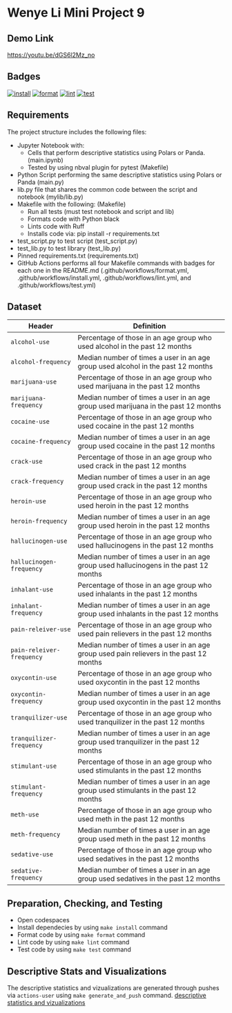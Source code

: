 # Wenye Li Mini Project 9

## Demo Link

https://youtu.be/dGS6l2Mz_no

## Badges

[![install](https://github.com/nogibjj/Wenye_Li_Individual_Project_1/actions/workflows/install.yml/badge.svg)](https://github.com/nogibjj/Wenye_Li_Individual_Project_1/actions/workflows/install.yml)
[![format](https://github.com/nogibjj/Wenye_Li_Individual_Project_1/actions/workflows/format.yml/badge.svg)](https://github.com/nogibjj/Wenye_Li_Individual_Project_1/actions/workflows/format.yml)
[![lint](https://github.com/nogibjj/Wenye_Li_Individual_Project_1/actions/workflows/lint.yml/badge.svg)](https://github.com/nogibjj/Wenye_Li_Individual_Project_1/actions/workflows/lint.yml)
[![test](https://github.com/nogibjj/Wenye_Li_Individual_Project_1/actions/workflows/test.yml/badge.svg)](https://github.com/nogibjj/Wenye_Li_Individual_Project_1/actions/workflows/test.yml)

## Requirements

The project structure includes the following files:

- Jupyter Notebook with:
  - Cells that perform descriptive statistics using Polars or Panda. (main.ipynb)
  - Tested by using nbval plugin for pytest (Makefile)
- Python Script performing the same descriptive statistics using Polars or Panda (main.py)
- lib.py file that shares the common code between the script and notebook (mylib/lib.py)
- Makefile with the following: (Makefile)
  - Run all tests (must test notebook and script and lib)
  - Formats code with Python black
  - Lints code with Ruff
  - Installs code via: pip install -r requirements.txt
- test_script.py to test script (test_script.py)
- test_lib.py to test library (test_lib.py)
- Pinned requirements.txt (requirements.txt)
- GitHub Actions performs all four Makefile commands with badges for each one in
  the README.md (.github/workflows/format.yml, .github/workflows/install.yml, .github/workflows/lint.yml, and .github/workflows/test.yml)

## Dataset

| Header                    | Definition                                                                              |
| ------------------------- | --------------------------------------------------------------------------------------- |
| `alcohol-use`             | Percentage of those in an age group who used alcohol in the past 12 months              |
| `alcohol-frequency`       | Median number of times a user in an age group used alcohol in the past 12 months        |
| `marijuana-use`           | Percentage of those in an age group who used marijuana in the past 12 months            |
| `marijuana-frequency`     | Median number of times a user in an age group used marijuana in the past 12 months      |
| `cocaine-use`             | Percentage of those in an age group who used cocaine in the past 12 months              |
| `cocaine-frequency`       | Median number of times a user in an age group used cocaine in the past 12 months        |
| `crack-use`               | Percentage of those in an age group who used crack in the past 12 months                |
| `crack-frequency`         | Median number of times a user in an age group used crack in the past 12 months          |
| `heroin-use`              | Percentage of those in an age group who used heroin in the past 12 months               |
| `heroin-frequency`        | Median number of times a user in an age group used heroin in the past 12 months         |
| `hallucinogen-use`        | Percentage of those in an age group who used hallucinogens in the past 12 months        |
| `hallucinogen-frequency`  | Median number of times a user in an age group used hallucinogens in the past 12 months  |
| `inhalant-use`            | Percentage of those in an age group who used inhalants in the past 12 months            |
| `inhalant-frequency`      | Median number of times a user in an age group used inhalants in the past 12 months      |
| `pain-releiver-use`       | Percentage of those in an age group who used pain relievers in the past 12 months       |
| `pain-releiver-frequency` | Median number of times a user in an age group used pain relievers in the past 12 months |
| `oxycontin-use`           | Percentage of those in an age group who used oxycontin in the past 12 months            |
| `oxycontin-frequency`     | Median number of times a user in an age group used oxycontin in the past 12 months      |
| `tranquilizer-use`        | Percentage of those in an age group who used tranquilizer in the past 12 months         |
| `tranquilizer-frequency`  | Median number of times a user in an age group used tranquilizer in the past 12 months   |
| `stimulant-use`           | Percentage of those in an age group who used stimulants in the past 12 months           |
| `stimulant-frequency`     | Median number of times a user in an age group used stimulants in the past 12 months     |
| `meth-use`                | Percentage of those in an age group who used meth in the past 12 months                 |
| `meth-frequency`          | Median number of times a user in an age group used meth in the past 12 months           |
| `sedative-use`            | Percentage of those in an age group who used sedatives in the past 12 months            |
| `sedative-frequency`      | Median number of times a user in an age group used sedatives in the past 12 months      |

## Preparation, Checking, and Testing

- Open codespaces
- Install dependecies by using `make install` command
- Format code by using `make format` command
- Lint code by using `make lint` command
- Test code by using `make test` command

## Descriptive Stats and Visualizations

The descriptive statistics and vizualizations are generated through pushes via `actions-user` using `make generate_and_push` command. [descriptive statistics and vizualizations](/summary.md)
